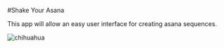 #Shake Your Asana

This app will allow an easy user interface for creating asana sequences.

![chihuahua](http://barkpost.com/wp-content/uploads/2015/02/doga.jpg)
